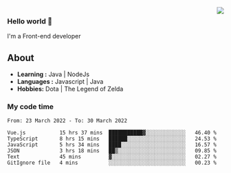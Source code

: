 <img align='right' src="https://github-readme-stats.vercel.app/api?username=jumodada&show_icons=true&theme=vue">

### Hello world 👋

I'm a Front-end developer 
    
## About
-  **Learning :** Java | NodeJs
-  **Languages :** Javascript | Java
-  **Hobbies:** Dota | The Legend of Zelda

### My code time

<!--START_SECTION:waka-->

```text
From: 23 March 2022 - To: 30 March 2022

Vue.js           15 hrs 37 mins  ███████████▓░░░░░░░░░░░░░   46.40 %
TypeScript       8 hrs 15 mins   ██████░░░░░░░░░░░░░░░░░░░   24.53 %
JavaScript       5 hrs 34 mins   ████░░░░░░░░░░░░░░░░░░░░░   16.57 %
JSON             3 hrs 18 mins   ██▒░░░░░░░░░░░░░░░░░░░░░░   09.85 %
Text             45 mins         ▓░░░░░░░░░░░░░░░░░░░░░░░░   02.27 %
GitIgnore file   4 mins          ░░░░░░░░░░░░░░░░░░░░░░░░░   00.23 %
```

<!--END_SECTION:waka-->
